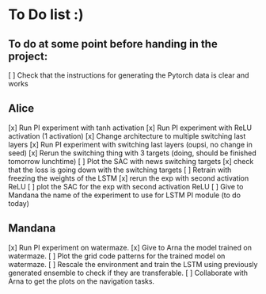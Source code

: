 # To Do list :)

## To do at some point before handing in the project:
[ ] Check that the instructions for generating the Pytorch data is clear and works

## Alice
[x] Run PI experiment with tanh activation
[x] Run PI experiment with ReLU activation (1 activation)
[x] Change architecture to multiple switching last layers
[x] Run PI experiment with switching last layers (oupsi, no change in seed)
[x] Rerun the switching thing with 3 targets (doing, should be finished tomorrow lunchtime)
[ ] Plot the SAC with news switching targets
[x] check that the loss is going down with the switching targets
[ ] Retrain with freezing the weights of the LSTM
[x] rerun the exp with second activation ReLU
[ ] plot the SAC for the exp with second activation ReLU
[ ] Give to Mandana the name of the experiment to use for LSTM PI module (to do today)

## Mandana
[x] Run PI experiment on watermaze.
[x] Give to Arna the model trained on watermaze.
[ ] Plot the grid code patterns for the trained model on watermaze.
[ ] Rescale the environment and train the LSTM using previously generated ensemble to check if they are transferable.
[ ] Collaborate with Arna to get the plots on the navigation tasks.

